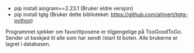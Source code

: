 - pip install aiogram==2.23.1 (Bruker eldre versjon)
- pip install tgtg (Bruker dette biblioteket: https://github.com/ahivert/tgtg-python) 

Programmet sjekker om favorittposene er tilgjengelige på TooGoodToGo. Sender ut beskjed til alle som har sendt /start til boten. 
Alle brukerne er lagret i databasen.
